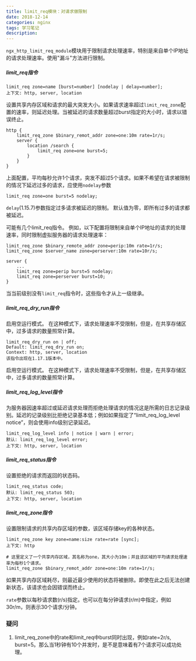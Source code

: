 ```yaml
---
title: limit_req模块：对请求做限制
date: 2018-12-14
categories: nginx
tags: 学习笔记
description: 
---
```


`ngx_http_limit_req_module`模块用于限制请求处理速率，特别是来自单个IP地址的请求处理速率。使用"漏斗"方法进行限制。

##### limit_req指令

```nginx
limit_req zone=name [burst=number] [nodelay | delay=number];
上下文: http, server, location
```

设置共享内存区域和请求的最大突发大小。如果请求速率超过`limit_req_zone`配置的速率，则延迟处理。当被延迟的请求数量超过burst指定的大小时，请求以错误终止。

```nginx
http {
    limit_req_zone $binary_remot_addr zone=one:10m rate=1r/s;
    server {
        location /search {
            limit_req zone=one burst=5;
        }
    }
}
```

上面配置，平均每秒允许1个请求，突发不超过5个请求。如果不希望在请求被限制的情况下延迟过多的请求，应使用`nodelay`参数

```nginx
limit_req zone=one burst=5 nodelay;
```

`delay`(1.15.7)参数指定过多请求被延迟的限制。 默认值为零，即所有过多的请求都被延迟。

可能有几个limit_req指令。 例如，以下配置将限制来自单个IP地址的请求的处理速率，同时限制虚拟服务器的请求处理速率：

```nginx
limit_req_zone $binary_remote_addr zone=perip:10m rate=1r/s;
limit_req_zone $server_name zone=perserver:10m rate=10r/s;

server {
    ...
    limit_req zone=perip burst=5 nodelay;
    limit_req zone=perserver burst=10;
}
```

当当前级别没有`limit_req`指令时，这些指令才从上一级继承。

##### limit_req_dry_run指令

启用空运行模式。 在这种模式下，请求处理速率不受限制，但是，在共享存储区中，过多请求的数量照常计算。

```nginx
limit_req_dry_run on | off;
Default: limit_req_dry_run on;
Context: http, server, location
该指令出现在1.17.1版本中。
```

启用空运行模式。 在这种模式下，请求处理速率不受限制，但是，在共享存储区中，过多请求的数量照常计算。

##### limit_req_log_level指令

为服务器因速率超过或延迟请求处理而拒绝处理请求的情况这是所需的日志记录级别。延迟的记录级别比拒绝记录基本低；例如如果指定了“limit_req_log_level notice”，则会使用info级别记录延迟。

```nginx
limit_req_log_level info | notice | warn | error;
默认: limit_req_log_level error;
上下文: http, server, location
```

##### limit_req_status指令

设置拒绝的请求而返回的状态码。

```nginx
limit_req_status code;	
默认: limit_req_status 503;
上下文: http, server, location

```

##### limit_req_zone指令

设置限制请求的共享内存区域的参数，该区域存储key的各种状态。

```nginx
limit_req_zone key zone=name:size rate=rate [sync];
上下文: http
```

```nginx
# 这里定义了一个共享内存区域，其名称为one，其大小为10m；并且该区域的平均请求处理速率为每秒1个请求。
limit_req_zone $binary_remot_addr zone=one:10m rate=1r/s;
```

如果共享内存区域耗尽，则最近最少使用的状态将被删除。即使在此之后无法创建新状态，该请求也会因错误而终止。

`rate`参数以每秒请求数(r/s)指定。也可以在每分钟请求(r/m)中指定，例如30r/m，则表示30个请求/分钟。

### 疑问

1. limit_req_zone中的rate和limit_req中burst同时出现，例如rate=2r/s, burst=5。那么当1秒钟有10个并发时，是不是意味着有7个请求可以成功处理。
